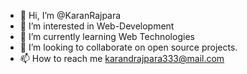 - 👋 Hi, I’m @KaranRajpara
- 👀 I’m interested in Web-Development
- 🌱 I’m currently learning Web Technologies
- 💞️ I’m looking to collaborate on open source projects.
- 📫 How to reach me karandrajpara333@mail.com

<!---
KaranRajpara1/KaranRajpara1 is a ✨ special ✨ repository because its `README.md` (this file) appears on your GitHub profile.
You can click the Preview link to take a look at your changes.
--->
